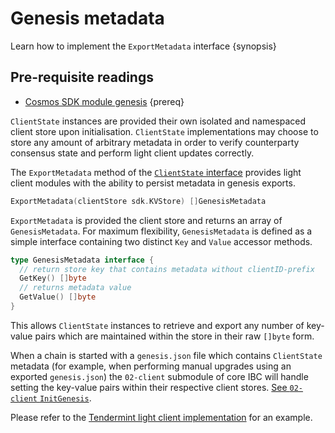 <!--
order: 8
-->

# Genesis metadata

Learn how to implement the `ExportMetadata` interface {synopsis}

## Pre-requisite readings

- [Cosmos SDK module genesis](https://docs.cosmos.network/v0.47/building-modules/genesis) {prereq}

`ClientState` instances are provided their own isolated and namespaced client store upon initialisation. `ClientState` implementations may choose to store any amount of arbitrary metadata in order to verify counterparty consensus state and perform light client updates correctly.

The `ExportMetadata` method of the [`ClientState` interface](https://github.com/cosmos/ibc-go/blob/e650be91614ced7be687c30eb42714787a3bbc59/modules/core/exported/client.go) provides light client modules with the ability to persist metadata in genesis exports.

```go
ExportMetadata(clientStore sdk.KVStore) []GenesisMetadata
```

`ExportMetadata` is provided the client store and returns an array of `GenesisMetadata`. For maximum flexibility, `GenesisMetadata` is defined as a simple interface containing two distinct `Key` and `Value` accessor methods.

```go
type GenesisMetadata interface {
  // return store key that contains metadata without clientID-prefix
  GetKey() []byte
  // returns metadata value
  GetValue() []byte
}
```

This allows `ClientState` instances to retrieve and export any number of key-value pairs which are maintained within the store in their raw `[]byte` form.

When a chain is started with a `genesis.json` file which contains `ClientState` metadata (for example, when performing manual upgrades using an exported `genesis.json`) the `02-client` submodule of core IBC will handle setting the key-value pairs within their respective client stores. [See `02-client` `InitGenesis`](https://github.com/cosmos/ibc-go/blob/02-client-refactor-beta1/modules/core/02-client/genesis.go#L18-L22).

Please refer to the [Tendermint light client implementation](https://github.com/cosmos/ibc-go/blob/02-client-refactor-beta1/modules/light-clients/07-tendermint/genesis.go#L12) for an example.
